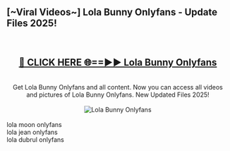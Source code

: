 <h2>[~Viral Videos~] Lola Bunny Onlyfans - Update Files 2025!</h2>
<br>
<div align="center">
<h2><a href="https://betterlinks.top/A2PfLJ" rel="nofollow">🔴 CLICK HERE 🌐==►► Lola Bunny Onlyfans</a></h2>
<br>
Get Lola Bunny Onlyfans and all content. Now you can access all videos and pictures of Lola Bunny Onlyfans. New Updated Files 2025!
<br>
<br>
<a href="https://betterlinks.top/A2PfLJ" rel="nofollow" data-target="animated-image.originalLink"><img src="https://i.ibb.co.com/WyWwxjT/player-gif2.gif" alt="Lola Bunny Onlyfans" style="max-width: 100%; display: inline-block;" data-target="animated-image.originalImage"></a>
</div>
<br>
lola moon onlyfans<br>
lola jean onlyfans<br>
lola dubrul onlyfans